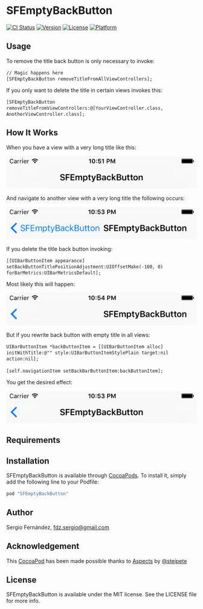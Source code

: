 # SFEmptyBackButton

[![CI Status](http://img.shields.io/travis/fdzsergio/SFEmptyBackButton.svg?style=flat)](https://travis-ci.org/fdzsergio/SFEmptyBackButton)
[![Version](https://img.shields.io/cocoapods/v/SFEmptyBackButton.svg?style=flat)](http://cocoapods.org/pods/SFEmptyBackButton)
[![License](https://img.shields.io/cocoapods/l/SFEmptyBackButton.svg?style=flat)](http://cocoapods.org/pods/SFEmptyBackButton)
[![Platform](https://img.shields.io/cocoapods/p/SFEmptyBackButton.svg?style=flat)](http://cocoapods.org/pods/SFEmptyBackButton)

## Usage

To remove the title back button is only necessary to invoke:
```obj-c
// Magic happens here
[SFEmptyBackButton removeTitleFromAllViewControllers];
```

If you only want to delete the title in certain views invokes this:
```obj-c
[SFEmptyBackButton removeTitleFromViewControllers:@[YourViewController.class, AnotherViewController.class];
```

## How It Works

When you have a view with a very long title like this:

<p align="center">  
	<img src="./Screenshots/1.png" alt="The Problem" title="SFEmptyBackButton">
</p>

And navigate to another view with a very long title the following occurs:

<p align="center">  
	<img src="./Screenshots/2.png" alt="The Problem" title="SFEmptyBackButton">
</p>

If you delete the title back button invoking:
```obj-c
[[UIBarButtonItem appearance] setBackButtonTitlePositionAdjustment:UIOffsetMake(-100, 0) forBarMetrics:UIBarMetricsDefault];
```

Most likely this will happen:
<p align="center">  
	<img src="./Screenshots/3.png" alt="The Problem" title="SFEmptyBackButton">
</p>

But if you rewrite back button with empty title in all views:

```obj-c
UIBarButtonItem *backButtonItem = [[UIBarButtonItem alloc] initWithTitle:@"" style:UIBarButtonItemStylePlain target:nil action:nil];

[self.navigationItem setBackBarButtonItem:backButtonItem];
```

You get the desired effect:

<p align="center">  
	<img src="./Screenshots/4.png" alt="The Problem" title="SFEmptyBackButton">
</p>

## Requirements

## Installation

SFEmptyBackButton is available through [CocoaPods](http://cocoapods.org). To install
it, simply add the following line to your Podfile:

```ruby
pod "SFEmptyBackButton"
```

## Author

Sergio Fernández, fdz.sergio@gmail.com

## Acknowledgement

This [CocoaPod](https://cocoapods.org/pods/SFEmptyBackButton) has been made possible thanks to [Aspects](https://github.com/steipete/Aspects) by [@steipete](http://petersteinberger.com) 

## License

SFEmptyBackButton is available under the MIT license. See the LICENSE file for more info.
